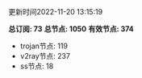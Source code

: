 更新时间2022-11-20 13:15:19

**总订阅: 73**
**总节点: 1050**
**有效节点: 374**
- trojan节点: 119
- v2ray节点: 237
- ss节点: 18
